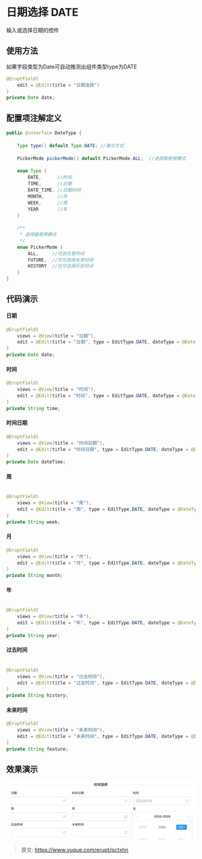 # 日期选择 DATE

输入或选择日期的控件


## 使用方法
如果字段类型为Date可自动推测出组件类型type为DATE
```java
@EruptField(
    edit = @Edit(title = "日期选择")
)
private Date date;
```

## 配置项注解定义
```java
public @interface DateType {

    Type type() default Type.DATE; //展示方式

    PickerMode pickerMode() default PickerMode.ALL;  //选择框使用模式

    enum Type {
        DATE,      //时间
        TIME,      //日期
        DATE_TIME, //日期时间
        MONTH, 	   //月
        WEEK,      //周
        YEAR       //年
    }

    /**
     * 选择器使用模式
     */
    enum PickerMode {
        ALL,     //可选任意时间
        FUTURE,  //仅可选择未来时间
        HISTORY  //仅可选择历史时间
    }
}
```



## 代码演示

#### 日期
```java
@EruptField(
    views = @View(title = "日期"),
    edit = @Edit(title = "日期", type = EditType.DATE, dateType = @DateType(type = DateType.Type.DATE))
)
private Date date;
```

#### 时间
```java
@EruptField(
    views = @View(title = "时间"),
    edit = @Edit(title = "时间", type = EditType.DATE, dateType = @DateType(type = DateType.Type.TIME))
)
private String time;
```

#### 时间日期
```java
@EruptField(
    views = @View(title = "时间日期"),
    edit = @Edit(title = "时间日期", type = EditType.DATE, dateType = @DateType(type = DateType.Type.DATE_TIME))
)
private Date dateTime;
```

#### 周
```java

@EruptField(
    views = @View(title = "周"),
    edit = @Edit(title = "周", type = EditType.DATE, dateType = @DateType(type = DateType.Type.WEEK))
)
private String week;
```

#### 月
```java
@EruptField(
    views = @View(title = "月"),
    edit = @Edit(title = "月", type = EditType.DATE, dateType = @DateType(type = DateType.Type.MONTH))
)
private String month;
```

#### 年
```java

@EruptField(
    views = @View(title = "年"),
    edit = @Edit(title = "年", type = EditType.DATE, dateType = @DateType(type = DateType.Type.YEAR))
)
private String year;

```

#### 过去时间
```java

@EruptField(
    views = @View(title = "过去时间"),
    edit = @Edit(title = "过去时间", type = EditType.DATE, dateType = @DateType(pickerMode = DateType.PickerMode.HISTORY))
)
private String history;
```

#### 未来时间
```java
@EruptField(
    views = @View(title = "未来时间"),
    edit = @Edit(title = "未来时间", type = EditType.DATE, dateType = @DateType(pickerMode = DateType.PickerMode.FUTURE))
)
private String feature;
```


## 效果演示
![image.png](./img/2YKK9RorlqfSlP0A/1611567781740-96b90b66-5b81-47f4-99f8-22b602df7c79-267820.png)


> 原文: <https://www.yuque.com/erupt/pctxhn>
